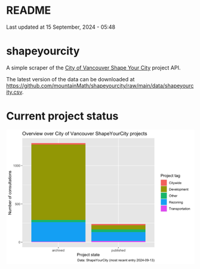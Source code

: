 README
================
Last updated at 15 September, 2024 - 05:48

# shapeyourcity

A simple scraper of the [City of Vancouver Shape Your
City](https://shapeyourcity.ca) project API.

The latest version of the data can be downloaded at
<https://github.com/mountainMath/shapeyourcity/raw/main/data/shapeyourcity.csv>.

# Current project status

![](README_files/figure-gfm/overview-by-type-1.png)<!-- -->
